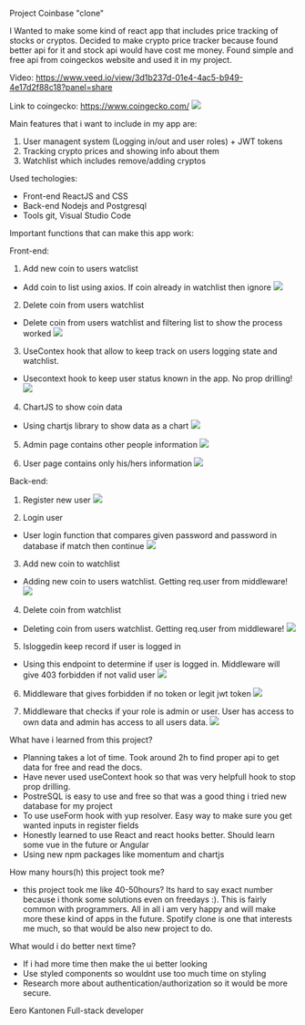 

Project Coinbase "clone"

I Wanted to make some kind of react app that includes price tracking of stocks or cryptos.
Decided to make crypto price tracker because found better api for it and stock api would have cost me money.
Found simple and free api from coingeckos website and used it in my project.

Video: https://www.veed.io/view/3d1b237d-01e4-4ac5-b949-4e17d2f88c18?panel=share

Link to coingecko: https://www.coingecko.com/
![](Crypto/Doku/Images/project-coinbase1.PNG)

Main features that i want to include in my app are:
1. User managent system (Logging in/out and user roles) + JWT tokens
2. Tracking crypto prices and showing info about them
3. Watchlist which includes remove/adding cryptos


Used techologies:
- Front-end ReactJS and CSS
- Back-end Nodejs and Postgresql
- Tools git, Visual Studio Code


Important functions that can make this app work:

Front-end:

1. Add new coin to users watclist
- Add coin to list using axios. If coin already in watchlist then ignore
![](Crypto/Doku/Images/addcoin-project2.PNG)

2. Delete coin from users watchlist
- Delete coin from users watchlist and filtering list to show the process worked
![](Crypto/Doku/Images/deletecoin-project.PNG)

3. UseContex hook that allow to keep track on users logging state and watchlist.
- Usecontext hook to keep user status known in the app. No prop drilling!
![](Crypto/Doku/Images/usercontexproject.PNG)

4. ChartJS to show coin data
- Using chartjs library to show data as a chart
![](Crypto/Doku/Images/chartjsproject.PNG)

5. Admin page contains other people information
![](Crypto/Doku/Images/admin.PNG)

6. User page contains only his/hers information
![](Crypto/Doku/Images/user.PNG)


Back-end:

1. Register new user
![](Crypto/Doku/Images/backendRegisterproject.PNG)

2. Login user
- User login function that compares given password and password in database if match then continue
![](Crypto/Doku/Images/backendprojectlogin.PNG)

3. Add new coin to watchlist
- Adding new coin to users watchlist. Getting req.user from middleware!
![](Crypto/Doku/Images/backendAddproject.PNG)

4. Delete coin from watchlist
- Deleting coin from users watchlist. Getting req.user from middleware!
![](Crypto/Doku/Images/Deletebackendproject.PNG)

5. Isloggedin keep record if user is logged in
- Using this endpoint to determine if user is logged in. Middleware will give 403 forbidden if not valid user
![](Crypto/Doku/Images/userupdateproject.PNG)

6. Middleware that gives forbidden if no token or legit jwt token
![](Crypto/Doku/Images/middlewareproject.PNG)

7. Middleware that checks if your role is admin or user. User has access to own data and admin has access to all users data.
![](Crypto/Doku/Images/middlewarerole.PNG)

What have i learned from this project?

- Planning takes a lot of time. Took around 2h to find proper api to get data for free and read the docs.
- Have never used useContext hook so that was very helpfull hook to stop prop drilling.
- PostreSQL is easy to use and free so that was a good thing i tried new database for my project
- To use useForm hook with yup resolver. Easy way to make sure you get wanted inputs in register fields
- Honestly learned to use React and react hooks better. Should learn some vue in the future or Angular
- Using new npm packages like momentum and chartjs


How many hours(h) this project took me?
- this project took me like 40-50hours? Its hard to say exact number because i thonk some solutions even on freedays :). This is fairly common with programmers. All in all i am very happy and will make more these kind of apps in the future. Spotify clone is one that interests me much, so that would be also new project to do.


What would i do better next time?

- If i had more time then make the ui better looking
- Use styled components so wouldnt use too much time on styling
- Research more about authentication/authorization so it would be more secure. 

Eero Kantonen Full-stack developer

















